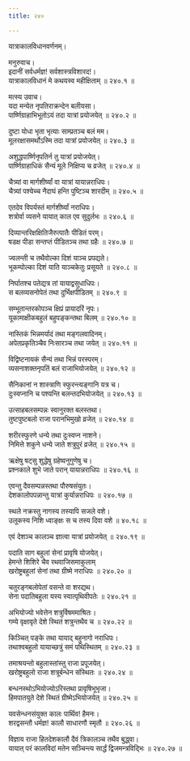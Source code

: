 ```yaml
---
title: २४०

---
```

यात्राकालविधानवर्णनम्।  
  
मनुरुवाच।  
इदानीं सर्वधर्मज्ञ! सर्वशास्त्रविशारद!।  
यात्राकालविधानं मे कथयस्व महीक्षिताम् ॥ २४०.१ ॥  
  
मत्स्य उवाच।  
यदा मन्येत नृपतिराक्रन्देन बलीयसा।  
पार्ष्णिग्राहाभिभूतोऽयं तदा यात्रां प्रयोजयेत् ॥ २४०.२ ॥  
  
दुष्टा योधा भृता भृत्याः साम्प्रतञ्च बलं मम।  
मूलरक्षासमर्थोऽस्मि तदा यात्रां प्रयोजयेत् ॥ २४०.३ ॥  
  
अशुद्धपार्ष्णिनृपतिर्न तु यात्रां प्रयोजयेत्।  
पार्ष्णिग्राहाधिकं सैन्यं मूले निक्षिप्य च व्रजेत् ॥ २४०.४ ॥  
  
चैत्र्यां वा मार्गशीर्ष्यां वा यात्रां यायान्नराधिपः।  
चैत्र्यां पश्येच्च नैदाघं हन्ति पुष्टिञ्च शारदीम् ॥ २४०.५ ॥  
  
एतदेव विपर्यस्तं मार्गशीर्ष्यां नराधिपः।  
शत्रोर्वा व्यसने यायात् काल एव सुदुर्लभः ॥ २४०.६ ॥  
  
दिव्यान्तरिक्षक्षितिजैरुत्पातैः पीडितं परम्।  
षडक्ष पीडा सन्तप्तं पीडितञ्च तथा ग्रहैः ॥ २४०.७ ॥  
  
ज्वलन्ती च तथैवोल्का दिशं याञ्च प्रपद्यते।  
भूकम्पोल्का दिशं याति याञ्चकेतुः प्रसूयते ॥ २४०.८ ॥  
  
निर्घातश्च पतेद्यत्र तां यायाद्वसुधाधिपः।  
स बलव्यसनोपेतं तथा दुर्भिक्षपीडितम् ॥ २४०.९ ॥  
  
सम्भूतान्तरकोपञ्च क्षिप्रं प्रायादरिं नृपः।  
यूकामाक्षीकबहुलं बहुपङ्कन्तथा बिलम् ॥ २४०.१० ॥  
  
नास्तिकं भिन्नमर्यादं तथा मङ्गलवादिनम्।  
अपेतप्रकृतिञ्चैव निःसारञ्च तथा जयेत् ॥ २४०.११ ॥  
  
विद्विष्टनायकं सैन्यं तथा भिन्नं परस्परम्।  
व्यसनाशक्तनृपतिं बलं राजाभियोजयेत् ॥ २४०.१२ ॥  
  
सैनिकानां न शास्त्राणि स्फुरन्त्यङ्गानि यत्र च।  
दुःस्वप्नानि च पश्यन्ति बलन्तदभियोजयेत् ॥ २४०.१३ ॥  
  
उत्साहबलसम्पन्नः स्वानुरक्त बलस्तथा।  
तुष्टपुष्टबलो राजा परानभिमुखो व्रजेत् ॥ २४०.१४ ॥  
  
शरीरस्फुरणे धन्ये तथा दुःस्वप्न नाशने।  
निमित्ते शकुने धन्ये जाते शत्रुपुरं व्रजेत् ॥ २४०.१५ ॥  
  
ऋक्षेषु षट्सु शुद्धेषु ग्रहेष्वनुगुणेषु च।  
प्रश्नकाले शुभे जाते परान् यायान्नराधिपः ॥ २४०.१६ ॥  
  
एवन्तु दैवसम्पन्नस्तथा पौरुषसंयुतः।  
देशकालोपपन्नान्तु यात्रां कुर्यान्नराधिपः ॥ २४०.१७ ॥  
  
स्थले नक्रस्तु नागस्य तस्यापि सजले वशे।  
उलूकस्य निशि ध्वाङ्क्षः स च तस्य दिवा वशे ॥ ४०.१८ ॥  
  
एवं देशञ्च कालञ्च ज्ञात्वा यात्रां प्रयोजयेत् ॥ २४०.१९ ॥  
  
पदाति साग बहुलां सेनां प्रावृषि योजयेत्।  
हेमन्ते शिशिरे चैव रथवाजिसमाकुलाम्  
खरोष्ट्रबहुलां सेनां तथा ग्रीष्मे नराधिपः ॥ २४०.२० ॥  
  
चतुरङ्गबलोपेतां वसन्ते वा शरद्यथ।  
सेना पदातिबहुला यस्य स्यात्पृथिवीपतेः ॥ २४०.२१ ॥  
  
अभियोज्यो भवेत्तेन शत्रुर्विषममाश्रितः।  
गम्ये वृक्षावृते देशे स्थितं शत्रुन्तथैव च ॥ २४०.२२ ॥  
  
किञ्चित् पङ्के तथा यायाद् बहुनागो नराधिपः।  
तथाश्वबहुलो यायाच्छत्रुं समं पथिस्थितम् ॥ २४०.२३ ॥  
  
तमाश्रयन्तो बहुलास्तांस्तु राजा प्रपूजयेत्।  
खरोष्ट्रबहुलो राजा शत्रूर्बन्धेन संस्थितः ॥ २४०.२४ ॥  
  
बन्धनस्थोऽभियोज्योऽरिस्तथा प्रावृषिभूभृजा।  
हिमपातयुते देशे स्थितं ग्रीष्मेऽभियोजयेत् ॥ २४०.२५ ॥  
  
यवसेन्धनसंयुक्त कालः पार्थिव! हैमनः।  
शरद्वसन्तौ धर्मज्ञ! कालौ साधारणौ स्मृतौ ॥ २४०.२६ ॥  
  
विज्ञाय राजा हितदेशकालौ दैवं त्रिकालञ्च तथैव बुद्ध्वा।  
यायात् परं कालविदां मतेन सञ्चिन्त्य सार्द्धं द्विजमन्त्रविद्भिः ॥ २४०.२७ ॥
